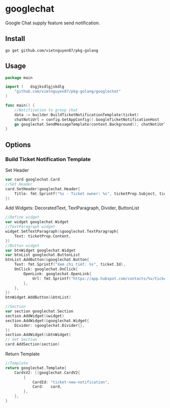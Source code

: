 # googlechat 

Google Chat supply feature send notification. 

## Install

`go get github.com/vietnguyen87/pkg-golang`

## Usage

```go 
package main

import (   dsgjksdlgjskdlg 
	"github.com/vietnguyen87/pkg-golang/googlechat"
)

func main() {
	//Notification to group chat
	data := builder.BuildTicketNotificationTemplate(ticket)
	chatNotiUrl = config.GetAppConfig().GoogleTicketNotificationHost
	go googlechat.SendMessageTemplate(context.Background(), chatNotiUrl, data)
}
```        

## Options

### Build Ticket Notification Template

Set Header 

```go
var card googlechat.Card
//Set Header
card.SetHeader(googlechat.Header{
    Title: fmt.Sprintf("%s - Ticket owner: %s", ticketProp.Subject, ticketProp.HubspotOwnerId),
})
```

Add Widgets: DecoratedText, TextParagraph, Divider, ButtonList

```go
//Define widget
var widget googlechat.Widget
//TextParagraph widget
widget.SetTextParagraph(&googlechat.TextParagraph{
    Text: ticketProp.Content,
})
//Button widget
var btnWidget googlechat.Widget
var btnList googlechat.ButtonList
btnList.AddButton(&googlechat.Button{
    Text: fmt.Sprintf("Xem chi tiết: %s", ticket.Id),
    OnClick: googlechat.OnClick{
        OpenLink: googlechat.OpenLink{
            Url: fmt.Sprintf("https://app.hubspot.com/contacts/%v/ticket/%v", portalId, ticket.Id),
        },
    },
})
btnWidget.AddButton(&btnList)

//Section
var section googlechat.Section
section.AddWidget(&widget)
section.AddWidget(&googlechat.Widget{
    Divider: &googlechat.Divider{},
})
section.AddWidget(&btnWidget)
// Set Section
card.AddSection(section)
```
Return Template 

```go 
//Template
return googlechat.Template{
    CardsV2: []googlechat.CardV2{
        {
            CardId: "ticket-new-notification",
            Card:   card,
        },
    },
}
```